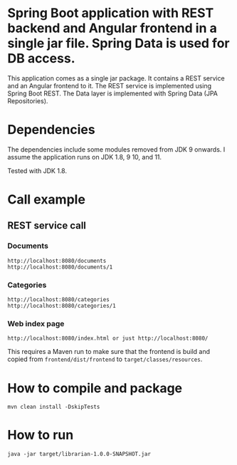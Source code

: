 # Spring Boot application with REST backend and Angular frontend in a single jar file. Spring Data is used for DB access. 
This application comes as a single jar package.
It contains a REST service and an Angular frontend to it.
The REST service is implemented using Spring Boot REST.
The Data layer is implemented with Spring Data (JPA Repositories).

# Dependencies
The dependencies include some modules removed from JDK 9 onwards. 
I assume the application runs on JDK 1.8, 9 10, and 11.

Tested with JDK 1.8. 

# Call example

## REST service call

### Documents
```
http://localhost:8080/documents
http://localhost:8080/documents/1
```

### Categories
```
http://localhost:8080/categories
http://localhost:8080/categories/1
```


### Web index page
```
http://localhost:8080/index.html or just http://localhost:8080/ 
```

This requires a Maven run to make sure that the frontend is build and copied
from ```frontend/dist/frontend``` to ```target/classes/resources```.

# How to compile and package
```
mvn clean install -DskipTests
```

# How to run
```
java -jar target/librarian-1.0.0-SNAPSHOT.jar
```
